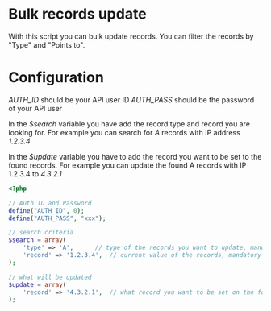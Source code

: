 # Bulk records update
With this script you can bulk update records. You can filter the records by "Type" and "Points to".

# Configuration
*AUTH_ID* should be your API user ID
*AUTH_PASS* should be the password of your API user

In the *$search* variable you have add the record type and record you are looking for. For example you can search for *A* records with IP address *1.2.3.4*

In the *$update* variable you have to add the record you want to be set to the found records. For example you can update the found A records with IP 1.2.3.4 to *4.3.2.1*

```php
<?php

// Auth ID and Password
define("AUTH_ID", 0);
define("AUTH_PASS", "xxx");

// search criteria
$search = array(
	'type' => 'A',		// type of the records you want to update, mandatory field
	'record' => '1.2.3.4',	// current value of the records, mandatory field
);

// what will be updated
$update = array(
	'record' => '4.3.2.1',	// what record you want to be set on the found DNS records
);
```